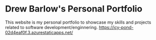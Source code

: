 # Drew Barlow's Personal Portfolio

This website is my personal portfolio to showcase my skills and projects related to software development/enginnering.
https://icy-pond-02d4eaf0f.3.azurestaticapps.net/
